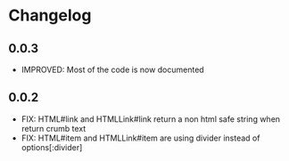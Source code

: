 # Changelog

## 0.0.3

* IMPROVED: Most of the code is now documented

## 0.0.2

* FIX: HTML#link and HTMLLink#link return a non html safe string when return
       crumb text
* FIX: HTML#item and HTMLLink#item are using divider instead of
       options[:divider]
